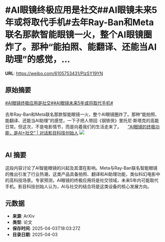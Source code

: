 # #AI眼镜终极应用是社交##AI眼镜未来5年或将取代手机#去年Ray-Ban和Meta联名那款智能眼镜一火，整个AI眼镜圈炸了。那种“能拍照、能翻译、还能当AI助理”的感觉，...

**URL**: https://weibo.com/6105753431/PlzSY19YN

## 原始摘要

<a href="https://m.weibo.cn/search?containerid=231522type%3D1%26t%3D10%26q%3D%23AI%E7%9C%BC%E9%95%9C%E7%BB%88%E6%9E%81%E5%BA%94%E7%94%A8%E6%98%AF%E7%A4%BE%E4%BA%A4%23&amp;extparam=%23AI%E7%9C%BC%E9%95%9C%E7%BB%88%E6%9E%81%E5%BA%94%E7%94%A8%E6%98%AF%E7%A4%BE%E4%BA%A4%23" data-hide=""><span class="surl-text">#AI眼镜终极应用是社交#</span></a><a href="https://m.weibo.cn/search?containerid=231522type%3D1%26t%3D10%26q%3D%23AI%E7%9C%BC%E9%95%9C%E6%9C%AA%E6%9D%A55%E5%B9%B4%E6%88%96%E5%B0%86%E5%8F%96%E4%BB%A3%E6%89%8B%E6%9C%BA%23&amp;extparam=%23AI%E7%9C%BC%E9%95%9C%E6%9C%AA%E6%9D%A55%E5%B9%B4%E6%88%96%E5%B0%86%E5%8F%96%E4%BB%A3%E6%89%8B%E6%9C%BA%23" data-hide=""><span class="surl-text">#AI眼镜未来5年或将取代手机#</span></a><br><br>去年Ray-Ban和Meta联名那款智能眼镜一火，整个AI眼镜圈炸了。那种“能拍照、能翻译、还能当AI助理”的感觉，一下子把人带回《钢铁侠》里托尼·斯塔克的高能日常。但这次，不是电影情节，而是向着我们的生活走来了。 <a href="https://weibo.com/ttarticle/p/show?id=2309405151428363550740" data-hide=""><span class="url-icon"><img style="width: 1rem;height: 1rem" src="https://h5.sinaimg.cn/upload/2015/09/25/3/timeline_card_small_article_default.png" referrerpolicy="no-referrer"></span><span class="surl-text">“AI眼镜的终极功能，是AI+社交” | 对话影目科技创始人</span></a> <img style="" src="https://tvax3.sinaimg.cn/large/006Fd7o3gy1i03uhae54vj30rs0fmwgd.jpg" referrerpolicy="no-referrer"><br><br>

## AI 摘要

这段内容讨论了AI智能眼镜的兴起及其潜在影响。Meta与Ray-Ban联名智能眼镜的推出引发了行业热潮，这类产品具备拍照、翻译和AI助理功能，类似科幻电影中的高科技场景。专家预测，AI眼镜的终极应用将是社交领域，未来5年内可能取代手机。影目科技创始人认为，AI与社交的结合将是这类设备的核心发展方向。

## 元数据

- **来源**: ArXiv
- **类型**: 论文
- **保存时间**: 2025-04-03T18:03:27Z
- **目录日期**: 2025-04-03
